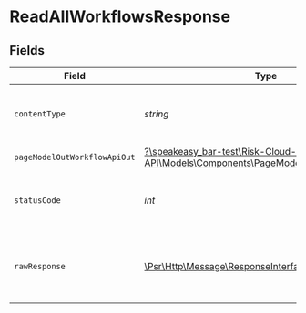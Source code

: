 # ReadAllWorkflowsResponse


## Fields

| Field                                                                                                                                     | Type                                                                                                                                      | Required                                                                                                                                  | Description                                                                                                                               |
| ----------------------------------------------------------------------------------------------------------------------------------------- | ----------------------------------------------------------------------------------------------------------------------------------------- | ----------------------------------------------------------------------------------------------------------------------------------------- | ----------------------------------------------------------------------------------------------------------------------------------------- |
| `contentType`                                                                                                                             | *string*                                                                                                                                  | :heavy_check_mark:                                                                                                                        | HTTP response content type for this operation                                                                                             |
| `pageModelOutWorkflowApiOut`                                                                                                              | [?\speakeasy_bar-test\Risk-Cloud-API\Models\Components\PageModelOutWorkflowApiOut](../../Models/Components/PageModelOutWorkflowApiOut.md) | :heavy_minus_sign:                                                                                                                        | OK                                                                                                                                        |
| `statusCode`                                                                                                                              | *int*                                                                                                                                     | :heavy_check_mark:                                                                                                                        | HTTP response status code for this operation                                                                                              |
| `rawResponse`                                                                                                                             | [\Psr\Http\Message\ResponseInterface](https://www.php-fig.org/psr/psr-7/#33-psrhttpmessageresponseinterface)                              | :heavy_minus_sign:                                                                                                                        | Raw HTTP response; suitable for custom response parsing                                                                                   |